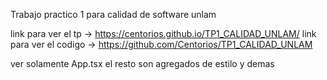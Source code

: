 Trabajo practico 1 para calidad de software unlam

link para ver el tp -> https://centorios.github.io/TP1_CALIDAD_UNLAM/
link para ver el codigo -> https://github.com/Centorios/TP1_CALIDAD_UNLAM

ver solamente App.tsx el resto son agregados de estilo y demas